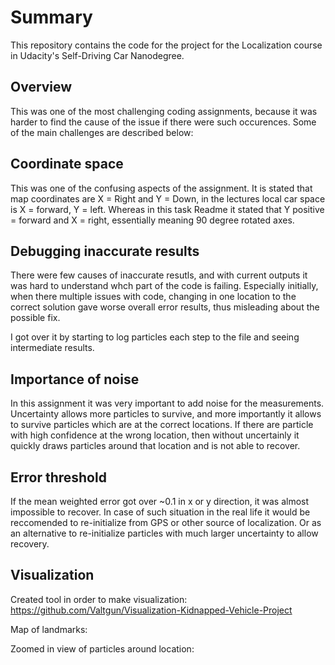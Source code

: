 # Summary
This repository contains the code for the project for the Localization course in Udacity's Self-Driving Car Nanodegree.

## Overview
This was one of the most challenging coding assignments, because it was harder to find the cause of the issue if there were such occurences.
Some of the main challenges are described below:

## Coordinate space
This was one of the confusing aspects of the assignment.
It is stated that map coordinates are X = Right and Y = Down, in the lectures local car space is X = forward, Y = left.
Whereas in this task Readme it stated that Y positive = forward and X = right, essentially meaning 90 degree rotated axes.

## Debugging inaccurate results
There were few causes of inaccurate resutls, and with current outputs it was hard to understand whch part of the code is failing.
Especially initially, when there multiple issues with code, changing in one location to the correct solution gave worse overall error results, thus misleading about the possible fix.

I got over it by starting to log particles each step to the file and seeing intermediate results.

## Importance of noise
In this assignment it was very important to add noise for the measurements.
Uncertainty allows more particles to survive, and more importantly it allows to survive particles which are at the correct locations.
If there are particle with high confidence at the wrong location, then without uncertainly it quickly draws particles around that location and is not able to recover.

## Error threshold
If the mean weighted error got over ~0.1 in x or y direction, it was almost impossible to recover.
In case of such situation in the real life it would be reccomended to re-initialize from GPS or other source of localization.
Or as an alternative to re-initialize particles with much larger uncertainty to allow recovery.

## Visualization
Created tool in order to make visualization:
https://github.com/Valtgun/Visualization-Kidnapped-Vehicle-Project

Map of landmarks:


Zoomed in view of particles around location:
